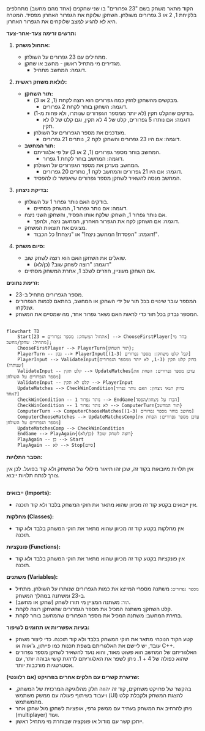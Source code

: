 ## <algorithm>

הקוד מתאר משחק בשם "23 גפרורים" בו שני שחקנים (אחד מהם מחשב) מתחלפים בלקיחת 1, 2 או 3 גפרורים משולחן. השחקן שלוקח את הגפרור האחרון מפסיד. המטרה היא לא להגיע למצב שלוקחים את הגפרור האחרון.

**תרשים זרימה צעד-אחר-צעד:**

1.  **אתחול משחק:**
    *   מתחילים עם 23 גפרורים על השולחן.
    *   מגדירים מי מתחיל ראשון - מחשב או שחקן.
        *   דוגמה: המחשב מתחיל.

2.  **לולאת משחק ראשית:**
    *   **תור השחקן:**
        *   מבקשים מהשחקן להזין כמה גפרורים הוא רוצה לקחת (1, 2 או 3).
            *   דוגמה: השחקן בוחר לקחת 2 גפרורים.
        *   בודקים שהקלט תקין (לא יותר ממספר הגפרורים שנותרו, ולא פחות מ-1).
            *   דוגמה: אם נותרו 5 גפרורים, קלט של 4 לא תקין, וגם קלט של 0 לא תקין.
        *   מעדכנים את מספר הגפרורים על השולחן.
            *   דוגמה: אם היו 23 גפרורים והשחקן לקח 2, נותרים 21 גפרורים.
    *   **תור המחשב:**
        *   המחשב בוחר מספר גפרורים (1, 2 או 3) על פי אלגוריתם.
            *   דוגמה: המחשב בוחר לקחת 1 גפרור.
        *   המחשב מעדכן את מספר הגפרורים על השולחן.
            *   דוגמה: אם היו 21 גפרורים והמחשב לקח 1, נותרים 20 גפרורים.
        *   המחשב מנסה להשאיר לשחקן מספר גפרורים שיאפשר לו להפסיד.

3.  **בדיקת ניצחון:**
    *   בודקים האם נותר גפרור 1 על השולחן.
        *   דוגמה: אם נותר גפרור 1, המשחק מסתיים.
    *   אם נותר גפרור 1, השחקן שלקח אותו הפסיד, והשחקן השני ניצח.
        *   דוגמה: אם השחקן לקח את הגפרור האחרון, המחשב ניצח, ולהפך.
    *   מציגים את תוצאות המשחק.
        *   דוגמה: "הפסדת! המחשב ניצח!" או "ניצחת! כל הכבוד!".

4.  **סיום משחק:**
    *   שואלים את השחקן האם הוא רוצה לשחק שוב.
        *   דוגמה: "רוצה לשחק שוב? (כן/לא)"
    *   אם השחקן מעוניין, חוזרים לשלב 1, אחרת המשחק מסתיים.

**זרימת נתונים:**
*   מספר הגפרורים מתחיל ב-23.
*   המספר עובר שינויים בכל תור על ידי השחקן או המחשב, בהתאם לכמות הגפרורים שנלקחו.
*   המספר נבדק בכל תור כדי לראות האם נשאר גפרור אחד, מה שמסיים את המשחק.

## <mermaid>

```mermaid
flowchart TD
    Start[אתחול המשחק: מספר גפרורים = 23] --> ChooseFirstPlayer[בחר מי מתחיל: שחקן/מחשב];
    ChooseFirstPlayer --> PlayerTurn{תור השחקן};
    PlayerTurn -- נכון --> PlayerInput[קבל קלט משחקן: מספר גפרורים (1-3)]
    PlayerInput --> ValidateInput[בדוק קלט תקין (1-3, לא יותר ממספר הגפרורים שנותרו)]
    ValidateInput -- קלט תקין --> UpdateMatches[עדכן מספר גפרורים: הפחת את מספר הגפרורים על השולחן]
    ValidateInput -- קלט לא תקין --> PlayerInput
    UpdateMatches --> CheckWinCondition[בדוק תנאי ניצחון: האם נותר גפרור אחד?]
    CheckWinCondition -- נותר גפרור 1 --> EndGame[הכרז על ניצחון/הפסד]
    CheckWinCondition -- לא נותר גפרור 1 --> ComputerTurn{תור המחשב}
    ComputerTurn --> ComputerChooseMatches[מחשב בוחר מספר גפרורים (1-3)]
    ComputerChooseMatches --> UpdateMatchesComp[עדכן מספר גפרורים: הפחת את מספר הגפרורים על השולחן]
    UpdateMatchesComp --> CheckWinCondition
    EndGame --> PlayAgain{רוצה לשחק שוב? (כן/לא)}
    PlayAgain -- כן --> Start
    PlayAgain -- לא --> Stop[סיום]
```

**הסבר התלויות:**

אין תלויות מיובאות בקוד זה, שכן זהו תיאור מילולי של המשחק ולא קוד בפועל. לכן אין צורך לנתח תלויות ייבוא.

## <explanation>

**ייבואים (Imports):**
   - אין ייבואים בקטע קוד זה מכיוון שהוא מתאר את חוקי המשחק בלבד ולא קוד תוכנה.

**מחלקות (Classes):**
   - אין מחלקות בקטע קוד זה מכיוון שהוא מתאר את חוקי המשחק בלבד ולא קוד תוכנה.

**פונקציות (Functions):**
   - אין פונקציות בקטע קוד זה מכיוון שהוא מתאר את חוקי המשחק בלבד ולא קוד תוכנה.

**משתנים (Variables):**
   - `מספר גפרורים`: משתנה מספרי המייצג את כמות הגפרורים שנותרו על השולחן. מתחיל ב-23 ומשתנה במהלך המשחק.
   - `תור`: משתנה המציין מי תורו לשחק (שחקן או מחשב).
   - קלט השחקן: משתנה המכיל את מספר הגפרורים שהשחקן רוצה לקחת.
   - בחירת המחשב: משתנה המכיל את מספר הגפרורים שהמחשב בוחר לקחת.

**בעיות אפשריות או תחומים לשיפור:**
   - קטע הקוד הנוכחי מתאר את חוקי המשחק בלבד ולא קוד תוכנה. כדי ליצור משחק עובד, יש ליישם את האלגוריתם בשפת תכנות כמו פייתון, ג'אווה או C++.
   - האלגוריתם של המחשב הוא פשוט מאוד, והוא נועד להשאיר לשחקן מספר גפרורים שהוא כפולה של 4 + 1. ניתן לשפר את האלגוריתם לדרגת קושי גבוהה יותר, עם אסטרטגיות מורכבות יותר.

**שרשרת קשרים עם חלקים אחרים בפרויקט (אם רלוונטי):**
   -  בהקשר של פרויקט משחקים, קוד זה יהווה חלק מהלוגיקה המרכזית של המשחק, ויעבוד בשיתוף פעולה עם ממשק משתמש (UI) להצגת המשחק ולקבלת קלט מהמשתמש.
   - ניתן להרחיב את המשחק בעתיד עם ממשק גרפי, אופציות לשחקן מול שחקן אחר (multiplayer) ועוד.
   - ייתכן קשר עם מודול או פונקציה שבוחרת מי מתחיל ראשון.